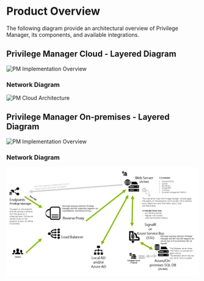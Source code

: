 [title]: # (Product Overview)
[tags]: # (architecture)
[priority]: # (11)
# Product Overview

The following diagram provide an architectural overview of Privilege Manager, its components, and available integrations.

## Privilege Manager Cloud - Layered Diagram

![PM Implementation Overview](images/privman-arch-20190415.png)

### Network Diagram

![PM Cloud Architecture](images/privman-cloud.png)

## Privilege Manager On-premises - Layered Diagram

![PM Implementation Overview](images/privman-arch-on-prem-20190415.png)

### Network Diagram

![PM On-Premises Architecture](images/privman-on-prem.png)
